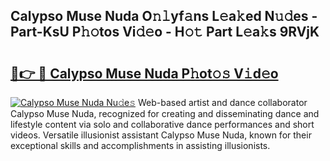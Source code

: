 ## Calypso Muse Nuda O𝚗𝚕yf𝚊ns L𝚎a𝚔ed N𝚞𝚍es - Part-KsU P𝚑𝚘tos Vi𝚍𝚎o - H𝚘𝚝 Part L𝚎a𝚔s 9RVjK

# <h2><a href="http://kf3ag5o.oniu.top/?m=Calypso+Muse+Nuda">🔗👉 🔴 Calypso Muse Nuda P𝚑ot𝚘𝚜 V𝚒d𝚎o</a></h2>

[![Calypso Muse Nuda Nu𝚍e𝚜](https://i.imgur.com/0qMVB7G.gif)](http://kf3ag5o.oniu.top/?m=Calypso+Muse+Nuda)
Web-based artist and dance collaborator Calypso Muse Nuda, recognized for creating and disseminating dance and lifestyle content via solo and collaborative dance performances and short videos. Versatile illusionist assistant Calypso Muse Nuda, known for their exceptional skills and accomplishments in assisting illusionists.  
